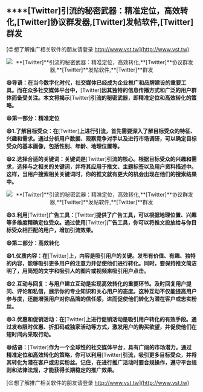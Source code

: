 ## ****[Twitter]**引流的秘密武器：精准定位，高效转化,**[Twitter]**协议群发器,**[Twitter]**发帖软件,**[Twitter]**群发**

[😍想了解推广相关软件的朋友请登录 http://www.vst.tw](http://www.vst.tw)

 <center><img src="https://vst.tw/MP4/tuiguang/png/2.png" alt="**[Twitter]**引流的秘密武器：精准定位，高效转化,**[Twitter]**协议群发器,**[Twitter]**发帖软件,**[Twitter]**群发"></center>

**😄导语：在当今数字化时代，社交媒体已经成为企业推广和品牌建设的重要工具。而在众多社交媒体平台中，**[Twitter]**因其独特的信息传播方式和广泛的用户群体而备受关注。本文将揭示**[Twitter]**引流的秘密武器，即精准定位和高效转化的策略。**

**😄第一部分：精准定位**

**😄1.了解目标受众：在**[Twitter]**上进行引流，首先需要深入了解目标受众的特征、兴趣和需求。通过分析用户数据、观察竞争对手以及进行市场调研，可以确定目标受众的基本画像，包括性别、年龄、地理位置等。**

**😄2.选择合适的关键词：关键词是**[Twitter]**引流的核心。根据目标受众的兴趣和需求，选择与之相关的关键词，并将其应用于推文、主题标签以及用户资料描述中。这样，当用户搜索相关关键词时，你的推文就有更大的机会出现在他们的搜索结果中。**

 <center><img src="https://vst.tw/MP4/tuiguang/png/2.png" alt="**[Twitter]**引流的秘密武器：精准定位，高效转化,**[Twitter]**协议群发器,**[Twitter]**发帖软件,**[Twitter]**群发"></center>

**😄3.利用**[Twitter]**广告工具：**[Twitter]**提供了广告工具，可以根据地理位置、兴趣等多维度精确定位受众。通过使用**[Twitter]**广告工具，你可以将推文投放给与你目标受众相匹配的用户，增加引流效果。**

**😄第二部分：高效转化**

**😄1.优质内容：在**[Twitter]**上，内容是吸引用户的关键。发布有价值、有趣、独特的内容，能够吸引更多用户的注意力并促使他们进行转化。同时，要保持推文简洁明了，用简短的文字和吸引人的图片或视频来吸引用户点击。**

**😄2.互动与回复：与用户建立互动是实现高效转化的重要环节。及时回复用户提问、评论和私信，展示你的专业知识和关心用户的态度。这种互动不仅能提高用户参与度，还能增强用户对你品牌的信任感，进而促使他们转化为潜在客户或忠实粉丝。**

**😄3.优惠和促销活动：在**[Twitter]**上进行促销活动是吸引用户转化的有效手段。通过发布限时优惠、折扣码或独家活动等方式，激发用户的购买欲望，并促使他们在短时间内采取行动。**

**😄结语：**[Twitter]**作为一个全球性的社交媒体平台，具有广阔的市场潜力。通过精准定位和高效转化的策略，你可以利用**[Twitter]**引流，吸引更多目标受众，并将其转化为潜在客户或忠实粉丝。记住，在进行推广活动时要合规操作，遵守平台规则和法律法规，才能获得长期稳定的推广效果。**

[😍想了解推广相关软件的朋友请登录 http://www.vst.tw](http://www.vst.tw)



